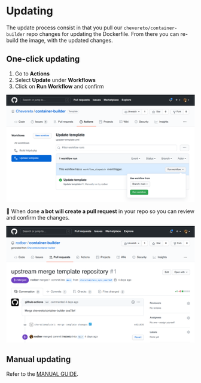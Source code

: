 # Updating

The update process consist in that you pull our `chevereto/container-builder` repo changes for updating the Dockerfile. From there you can re-build the image, with the updated changes.

## One-click updating

1. Go to **Actions**
2. Select **Update** under **Workflows**
3. Click on **Run Workflow** and confirm

![Update template](src/update.png)

🤖 When done **a bot will create a pull request** in your repo so you can review and confirm the changes.

![Update template](src/update-merge.png)

## Manual updating

Refer to the [MANUAL GUIDE](guides/console/UPDATING.md).
